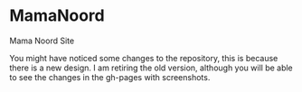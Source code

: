 MamaNoord
=========

Mama Noord Site

You might have noticed some changes to the repository, this is because there is a new design. I am retiring the old version, although you will be able to see the changes in the gh-pages with screenshots.
